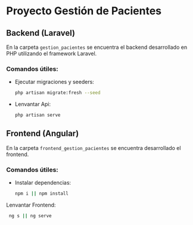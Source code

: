 
# Proyecto Gestión de Pacientes

## Backend (Laravel)

En la carpeta `gestion_pacientes` se encuentra el backend desarrollado en PHP utilizando el framework Laravel.

### Comandos útiles:

- Ejecutar migraciones y seeders:
  ```bash
  php artisan migrate:fresh --seed

- Lenvantar Api:
  ```bash
  php artisan serve

## Frontend (Angular)

En la carpeta `frontend_gestion_pacientes` se encuentra desarrollado el frontend.

### Comandos útiles:

- Instalar dependencias:
  ```bash
  npm i || npm install

Lenvantar Frontend:
  ```bash
   ng s || ng serve
